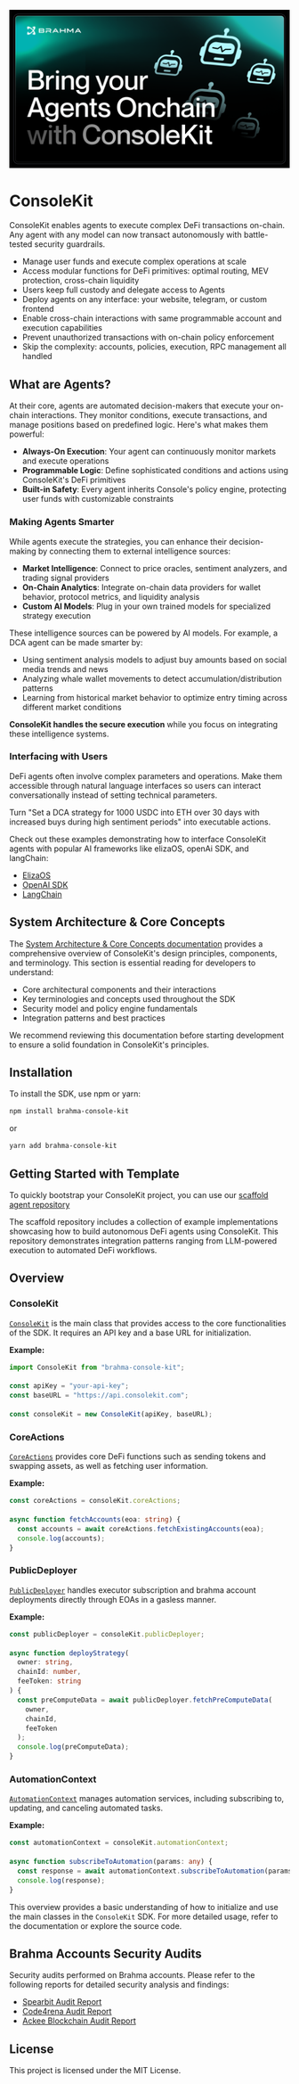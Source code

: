 ![cover](./docs/img/banner.png)

# ConsoleKit

ConsoleKit enables agents to execute complex DeFi transactions on-chain. Any agent with any model can now transact autonomously with battle-tested security guardrails.

- Manage user funds and execute complex operations at scale
- Access modular functions for DeFi primitives: optimal routing, MEV protection, cross-chain liquidity
- Users keep full custody and delegate access to Agents
- Deploy agents on any interface: your website, telegram, or custom frontend
- Enable cross-chain interactions with same programmable account and execution capabilities
- Prevent unauthorized transactions with on-chain policy enforcement
- Skip the complexity: accounts, policies, execution, RPC management all handled

## What are Agents?

At their core, agents are automated decision-makers that execute your on-chain interactions. They monitor conditions, execute transactions, and manage positions based on predefined logic. Here's what makes them powerful:

- **Always-On Execution**: Your agent can continuously monitor markets and execute operations
- **Programmable Logic**: Define sophisticated conditions and actions using ConsoleKit's DeFi primitives
- **Built-in Safety**: Every agent inherits Console's policy engine, protecting user funds with customizable constraints

### Making Agents Smarter

While agents execute the strategies, you can enhance their decision-making by connecting them to external intelligence sources:

- **Market Intelligence**: Connect to price oracles, sentiment analyzers, and trading signal providers
- **On-Chain Analytics**: Integrate on-chain data providers for wallet behavior, protocol metrics, and liquidity analysis
- **Custom AI Models**: Plug in your own trained models for specialized strategy execution

These intelligence sources can be powered by AI models. For example, a DCA agent can be made smarter by:

- Using sentiment analysis models to adjust buy amounts based on social media trends and news
- Analyzing whale wallet movements to detect accumulation/distribution patterns
- Learning from historical market behavior to optimize entry timing across different market conditions

**ConsoleKit handles the secure execution** while you focus on integrating these intelligence systems.

### Interfacing with Users

DeFi agents often involve complex parameters and operations. Make them accessible through natural language interfaces so users can interact conversationally instead of setting technical parameters.

Turn "Set a DCA strategy for 1000 USDC into ETH over 30 days with increased buys during high sentiment periods" into executable actions.

Check out these examples demonstrating how to interface ConsoleKit agents with popular AI frameworks like elizaOS, openAi SDK, and langChain:

- [ElizaOS](https://github.com/Brahma-fi/scaffold-agent/tree/ft-addEliza)
- [OpenAI SDK](https://github.com/Brahma-fi/scaffold-agent/tree/ft-addOpenAi)
- [LangChain](https://github.com/Brahma-fi/scaffold-agent/tree/ft-addLangchain)

## System Architecture & Core Concepts

The [System Architecture & Core Concepts documentation](./docs/introduction.md) provides a comprehensive overview of ConsoleKit's design principles, components, and terminology. This section is essential reading for developers to understand:

- Core architectural components and their interactions
- Key terminologies and concepts used throughout the SDK
- Security model and policy engine fundamentals
- Integration patterns and best practices

We recommend reviewing this documentation before starting development to ensure a solid foundation in ConsoleKit's principles.

## Installation

To install the SDK, use npm or yarn:

```sh
npm install brahma-console-kit
```

or

```sh
yarn add brahma-console-kit
```

## Getting Started with Template

To quickly bootstrap your ConsoleKit project, you can use our [scaffold agent repository](https://github.com/Brahma-fi/scaffold-agent)

The scaffold repository includes a collection of example implementations showcasing how to build autonomous DeFi agents using ConsoleKit. This repository demonstrates integration patterns ranging from LLM-powered execution to automated DeFi workflows.

## Overview

### ConsoleKit

[`ConsoleKit`](./src/kit.ts) is the main class that provides access to the core functionalities of the SDK. It requires an API key and a base URL for initialization.

**Example:**

```typescript
import ConsoleKit from "brahma-console-kit";

const apiKey = "your-api-key";
const baseURL = "https://api.consolekit.com";

const consoleKit = new ConsoleKit(apiKey, baseURL);
```

### CoreActions

[`CoreActions`](./src/helpers/CoreActions/index.ts) provides core DeFi functions such as sending tokens and swapping assets, as well as fetching user information.

**Example:**

```typescript
const coreActions = consoleKit.coreActions;

async function fetchAccounts(eoa: string) {
  const accounts = await coreActions.fetchExistingAccounts(eoa);
  console.log(accounts);
}
```

### PublicDeployer

[`PublicDeployer`](./src/helpers/PublicDeployer/index.ts) handles executor subscription and brahma account deployments directly through EOAs in a gasless manner.

**Example:**

```typescript
const publicDeployer = consoleKit.publicDeployer;

async function deployStrategy(
  owner: string,
  chainId: number,
  feeToken: string
) {
  const preComputeData = await publicDeployer.fetchPreComputeData(
    owner,
    chainId,
    feeToken
  );
  console.log(preComputeData);
}
```

### AutomationContext

[`AutomationContext`](./src/helpers/AutomationContext/index.ts) manages automation services, including subscribing to, updating, and canceling automated tasks.

**Example:**

```typescript
const automationContext = consoleKit.automationContext;

async function subscribeToAutomation(params: any) {
  const response = await automationContext.subscribeToAutomation(params);
  console.log(response);
}
```

This overview provides a basic understanding of how to initialize and use the main classes in the `ConsoleKit` SDK. For more detailed usage, refer to the documentation or explore the source code.

## Brahma Accounts Security Audits

Security audits performed on Brahma accounts. Please refer to the following reports for detailed security analysis and findings:

- [Spearbit Audit Report](https://github.com/spearbit/portfolio/blob/master/pdfs/Brahma-Spearbit-Security-Review.pdf)
- [Code4rena Audit Report](https://code4rena.com/audits/2023-10-brahma#top)
- [Ackee Blockchain Audit Report](https://github.com/Ackee-Blockchain/public-audit-reports/blob/master/2023/ackee-blockchain-brahma-console-v2-report.pdf)

## License

This project is licensed under the MIT License.
